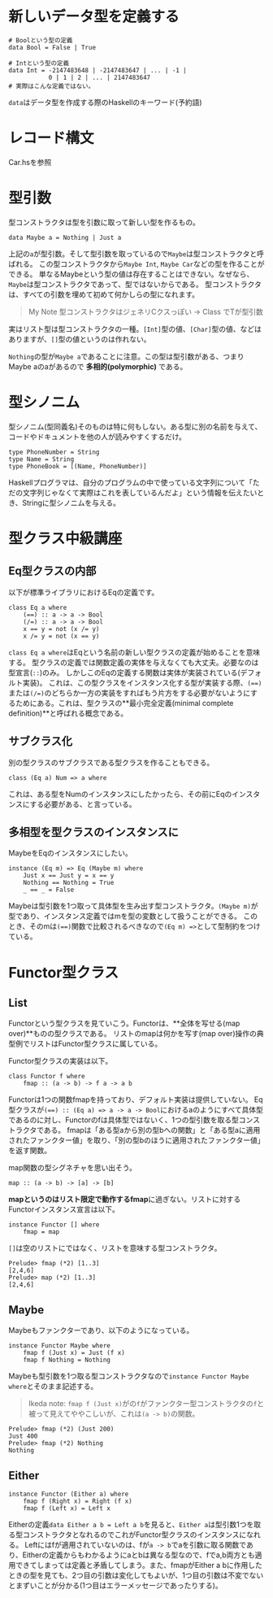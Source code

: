 # 新しいデータ型を定義する

```
# Boolという型の定義
data Bool = False | True

# Intという型の定義
data Int = -2147483648 | -2147483647 | ... | -1 | 
           0 | 1 | 2 | ... | 2147483647
# 実際はこんな定義ではない。
```

`data`はデータ型を作成する際のHaskellのキーワード(予約語)

# レコード構文

Car.hsを参照

# 型引数

型コンストラクタは型を引数に取って新しい型を作るもの。

```
data Maybe a = Nothing | Just a
```

上記の`a`が型引数。そして型引数を取っているので`Maybe`は型コンストラクタと呼ばれる。
この型コンストラクタから`Maybe Int`, `Maybe Car`などの型を作ることができる。
単なるMaybeという型の値は存在することはできない。なぜなら、`Maybe`は型コンストラクタであって、型ではないからである。
型コンストラクタは、すべての引数を埋めて初めて何かしらの型になれます。

> My Note
> 型コンストラクタはジェネリCクスっぽい -> Class<T> でTが型引数

実はリスト型は型コンストラクタの一種。`[Int]`型の値、`[Char]`型の値、などはありますが、`[]`型の値というのは作れない。

`Nothing`の型が`Maybe a`であることに注意。この型は型引数がある、つまりMaybe aのaがあるので __多相的(polymorphic)__ である。

# 型シノニム

型シノニム(型同義名)そのものは特に何もしない。ある型に別の名前を与えて、コードやドキュメントを他の人が読みやすくするだけ。

```
type PhoneNumber = String
type Name = String
type PhoneBook = [(Name, PhoneNumber)]
```

Haskellプログラマは、自分のプログラムの中で使っている文字列について「ただの文字列じゃなくて実際はこれを表しているんだよ」という情報を伝えたいとき、Stringに型シノニムを与える。

# 型クラス中級講座

## Eq型クラスの内部

以下が標準ライブラリにおけるEqの定義です。

```
class Eq a where
    (==) :: a -> a -> Bool
    (/=) :: a -> a -> Bool
    x == y = not (x /= y)
    x /= y = not (x == y)
```

`class Eq a where`はEqという名前の新しい型クラスの定義が始めることを意味する。
型クラスの定義では関数定義の実体を与えなくても大丈夫。必要なのは型宣言(` :: `)のみ。
しかしこのEqの定義する関数は実体が実装されている(デフォルト実装)。
これは、この型クラスをインスタンス化する型が実装する際、`(==)`または`(/=)`のどちらか一方の実装をすればもう片方をする必要がないようにするためにある。これは、型クラスの**最小完全定義(minimal complete definition)**と呼ばれる概念である。

## サブクラス化

別の型クラスのサブクラスである型クラスを作ることもできる。

```
class (Eq a) Num => a where
```

これは、ある型をNumのインスタンスにしたかったら、その前にEqのインスタンスにする必要がある、と言っている。

## 多相型を型クラスのインスタンスに

MaybeをEqのインスタンスにしたい。

```
instance (Eq m) => Eq (Maybe m) where
    Just x == Just y = x == y
    Nothing == Nothing = True
    _ == _ = False
```

Maybeは型引数を1つ取って具体型を生み出す型コンストラクタ。`(Maybe m)`が型であり、インスタンス定義ではmを型の変数として扱うことができる。
このとき、そのmは`(==)`関数で比較されるべきなので`(Eq m) =>`として型制約をつけている。

# Functor型クラス

## List

Functorという型クラスを見ていこう。Functorは、**全体を写せる(map over)**ものの型クラスである。
リストのmapは何かを写す(map over)操作の典型例でリストはFunctor型クラスに属している。

Functor型クラスの実装は以下。

```
class Functor f where
    fmap :: (a -> b) -> f a -> a b
```

Functorは1つの関数fmapを持っており、デフォルト実装は提供していない。
Eq型クラスが`(==) :: (Eq a) => a -> a -> Bool`におけるaのようにすべて具体型であるのに対し、Functorのfは具体型ではないく、1つの型引数を取る型コンストラクタである。
fmapは「ある型aから別の型bへの関数」と「ある型aに適用されたファンクター値」を取り、「別の型bのほうに適用されたファンクター値」を返す関数。

map関数の型シグネチャを思い出そう。

```
map :: (a -> b) -> [a] -> [b]
```

**mapというのはリスト限定で動作するfmap**に過ぎない。リストに対するFunctorインスタンス宣言は以下。

```
instance Functor [] where
    fmap = map
```

`[]`は空のリストにではなく、リストを意味する型コンストラクタ。

```
Prelude> fmap (*2) [1..3]
[2,4,6]
Prelude> map (*2) [1..3]
[2,4,6]
```

## Maybe

Maybeもファンクターであり、以下のようになっている。

```
instance Functor Maybe where
    fmap f (Just x) = Just (f x)
    fmap f Nothing = Nothing
```

Maybeも型引数を1つ取る型コンストラクタなので`instance Functor Maybe where`とそのまま記述する。
> Ikeda note: `fmap f (Just x)`がの`f`がファンクター型コンストラクタの`f`と被って見えてややこしいが、これは`(a -> b)`の関数。

```
Prelude> fmap (*2) (Just 200)
Just 400
Prelude> fmap (*2) Nothing
Nothing
```

## Either

```
instance Functor (Either a) where
    fmap f (Right x) = Right (f x)
    fmap f (Left x) = Left x
```

Eitherの定義`data Either a b = Left a b`を見ると、`Either a`は型引数1つを取る型コンストラクタとなれるのでこれがFunctor型クラスのインスタンスになれる。
Leftにはfが適用されていないのは、fが`a -> b`でaを引数に取る関数であり、Eitherの定義からもわかるようにaとbは異なる型なので、fでa,b両方とも適用できてしまっては定義と矛盾してしまう。また、fmapがEither a bに作用したときの型を見ても、2つ目の引数は変化してもよいが、1つ目の引数は不変でないとまずいことが分かる(1つ目はエラーメッセージであったりする)。